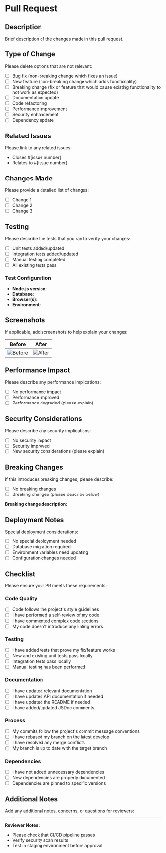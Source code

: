 # Pull Request

## Description

Brief description of the changes made in this pull request.

## Type of Change

Please delete options that are not relevant:

- [ ] Bug fix (non-breaking change which fixes an issue)
- [ ] New feature (non-breaking change which adds functionality)
- [ ] Breaking change (fix or feature that would cause existing functionality to not work as
      expected)
- [ ] Documentation update
- [ ] Code refactoring
- [ ] Performance improvement
- [ ] Security enhancement
- [ ] Dependency update

## Related Issues

Please link to any related issues:

- Closes #[issue number]
- Relates to #[issue number]

## Changes Made

Please provide a detailed list of changes:

- [ ] Change 1
- [ ] Change 2
- [ ] Change 3

## Testing

Please describe the tests that you ran to verify your changes:

- [ ] Unit tests added/updated
- [ ] Integration tests added/updated
- [ ] Manual testing completed
- [ ] All existing tests pass

### Test Configuration

- **Node.js version**:
- **Database**:
- **Browser(s)**:
- **Environment**:

## Screenshots

If applicable, add screenshots to help explain your changes:

| Before         | After         |
| -------------- | ------------- |
| ![Before](url) | ![After](url) |

## Performance Impact

Please describe any performance implications:

- [ ] No performance impact
- [ ] Performance improved
- [ ] Performance degraded (please explain)

## Security Considerations

Please describe any security implications:

- [ ] No security impact
- [ ] Security improved
- [ ] New security considerations (please explain)

## Breaking Changes

If this introduces breaking changes, please describe:

- [ ] No breaking changes
- [ ] Breaking changes (please describe below)

**Breaking change description:**

<!-- Describe what breaks and how to migrate -->

## Deployment Notes

Special deployment considerations:

- [ ] No special deployment needed
- [ ] Database migration required
- [ ] Environment variables need updating
- [ ] Configuration changes needed

## Checklist

Please ensure your PR meets these requirements:

### Code Quality

- [ ] Code follows the project's style guidelines
- [ ] I have performed a self-review of my code
- [ ] I have commented complex code sections
- [ ] My code doesn't introduce any linting errors

### Testing

- [ ] I have added tests that prove my fix/feature works
- [ ] New and existing unit tests pass locally
- [ ] Integration tests pass locally
- [ ] Manual testing has been performed

### Documentation

- [ ] I have updated relevant documentation
- [ ] I have updated API documentation if needed
- [ ] I have updated the README if needed
- [ ] I have added/updated JSDoc comments

### Process

- [ ] My commits follow the project's commit message conventions
- [ ] I have rebased my branch on the latest develop
- [ ] I have resolved any merge conflicts
- [ ] My branch is up to date with the target branch

### Dependencies

- [ ] I have not added unnecessary dependencies
- [ ] New dependencies are properly documented
- [ ] Dependencies are pinned to specific versions

## Additional Notes

Add any additional notes, concerns, or questions for reviewers:

<!-- Any additional context that would be helpful for reviewers -->

---

**Reviewer Notes:**

- Please check that CI/CD pipeline passes
- Verify security scan results
- Test in staging environment before approval
